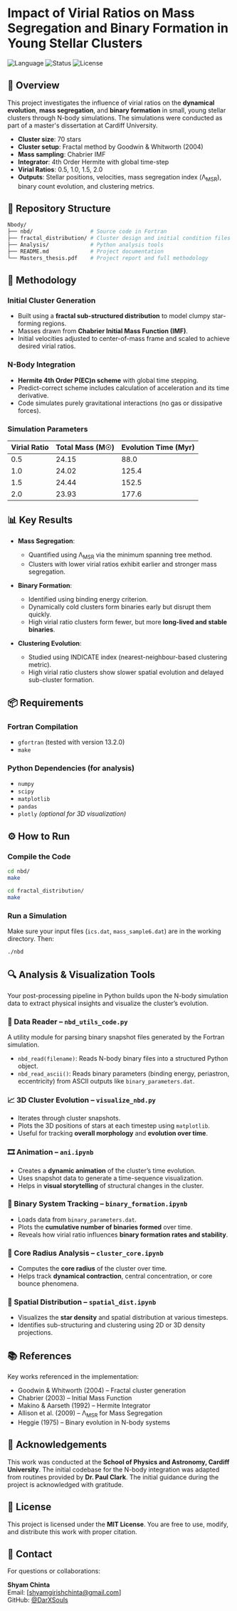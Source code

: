 # Impact of Virial Ratios on Mass Segregation and Binary Formation in Young Stellar Clusters

![Language](https://img.shields.io/badge/language-Fortran-blue.svg)
![Status](https://img.shields.io/badge/status-Completed-green.svg)
![License](https://img.shields.io/badge/license-MIT-blue)

## 🌌 Overview

This project investigates the influence of virial ratios on the **dynamical evolution**, **mass segregation**, and **binary formation** in small, young stellar clusters through N-body simulations. The simulations were conducted as part of a master's dissertation at Cardiff University.

- **Cluster size**: 70 stars  
- **Cluster setup**: Fractal method by Goodwin & Whitworth (2004)  
- **Mass sampling**: Chabrier IMF  
- **Integrator**: 4th Order Hermite with global time-step  
- **Virial Ratios**: 0.5, 1.0, 1.5, 2.0  
- **Outputs**: Stellar positions, velocities, mass segregation index (Λ<sub>MSR</sub>), binary count evolution, and clustering metrics.

## 📂 Repository Structure

```bash
Nbody/
├── nbd/                  # Source code in Fortran
├── fractal_distribution/ # Cluster design and initial condition files
├── Analysis/             # Python analysis tools
├── README.md             # Project documentation
└── Masters_thesis.pdf    # Project report and full methodology
```

## 🧪 Methodology

### Initial Cluster Generation
- Built using a **fractal sub-structured distribution** to model clumpy star-forming regions.
- Masses drawn from **Chabrier Initial Mass Function (IMF)**.
- Initial velocities adjusted to center-of-mass frame and scaled to achieve desired virial ratios.

### N-Body Integration
- **Hermite 4th Order P(EC)n scheme** with global time stepping.
- Predict-correct scheme includes calculation of acceleration and its time derivative.
- Code simulates purely gravitational interactions (no gas or dissipative forces).

### Simulation Parameters
| Virial Ratio | Total Mass (M☉) | Evolution Time (Myr) |
|--------------|------------------|-----------------------|
| 0.5          | 24.15            | 88.0                  |
| 1.0          | 24.02            | 125.4                 |
| 1.5          | 24.44            | 152.5                 |
| 2.0          | 23.93            | 177.6                 |

## 📊 Key Results

- **Mass Segregation**:  
  - Quantified using Λ<sub>MSR</sub> via the minimum spanning tree method.
  - Clusters with lower virial ratios exhibit earlier and stronger mass segregation.

- **Binary Formation**:  
  - Identified using binding energy criterion.
  - Dynamically cold clusters form binaries early but disrupt them quickly.
  - High virial ratio clusters form fewer, but more **long-lived and stable binaries**.

- **Clustering Evolution**:  
  - Studied using INDICATE index (nearest-neighbour-based clustering metric).
  - High virial ratio clusters show slower spatial evolution and delayed sub-cluster formation.

## 📦 Requirements

### Fortran Compilation
- `gfortran` (tested with version 13.2.0)
- `make`

### Python Dependencies (for analysis)
- `numpy`
- `scipy`
- `matplotlib`
- `pandas`
- `plotly` *(optional for 3D visualization)*


## ⚙️ How to Run

### Compile the Code
```bash
cd nbd/
make
```
```bash
cd fractal_distribution/
make
```

### Run a Simulation
Make sure your input files (`ics.dat`, `mass_sample6.dat`) are in the working directory. Then:
```bash
./nbd
```


## 🔍 Analysis & Visualization Tools

Your post-processing pipeline in Python builds upon the N-body simulation data to extract physical insights and visualize the cluster’s evolution.

### 🧠 Data Reader – `nbd_utils_code.py`
A utility module for parsing binary snapshot files generated by the Fortran simulation.

- `nbd_read(filename)`: Reads N-body binary files into a structured Python object.
- `nbd_read_ascii()`: Reads binary parameters (binding energy, periastron, eccentricity) from ASCII outputs like `binary_parameters.dat`.

### 📈 3D Cluster Evolution – `visualize_nbd.py`
- Iterates through cluster snapshots.
- Plots the 3D positions of stars at each timestep using `matplotlib`.
- Useful for tracking **overall morphology** and **evolution over time**.

### 🎞️ Animation – `ani.ipynb`
- Creates a **dynamic animation** of the cluster’s time evolution.
- Uses snapshot data to generate a time-sequence visualization.
- Helps in **visual storytelling** of structural changes in the cluster.

### 🔄 Binary System Tracking – `binary_formation.ipynb`
- Loads data from `binary_parameters.dat`.
- Plots the **cumulative number of binaries formed** over time.
- Reveals how virial ratio influences **binary formation rates and stability**.

### 🌌 Core Radius Analysis – `cluster_core.ipynb`
- Computes the **core radius** of the cluster over time.
- Helps track **dynamical contraction**, central concentration, or core bounce phenomena.

### 📍 Spatial Distribution – `spatial_dist.ipynb`
- Visualizes the **star density** and spatial distribution at various timesteps.
- Identifies sub-structuring and clustering using 2D or 3D density projections.

## 📚 References

Key works referenced in the implementation:

- Goodwin & Whitworth (2004) – Fractal cluster generation
- Chabrier (2003) – Initial Mass Function
- Makino & Aarseth (1992) – Hermite Integrator
- Allison et al. (2009) – Λ<sub>MSR</sub> for Mass Segregation
- Heggie (1975) – Binary evolution in N-body systems

## 🙏 Acknowledgements

This work was conducted at the **School of Physics and Astronomy, Cardiff University**. The initial codebase for the N-body integration was adapted from routines provided by **Dr. Paul Clark**. The initial guidance during the project is acknowledged with gratitude.


## 📜 License

This project is licensed under the **MIT License**. You are free to use, modify, and distribute this work with proper citation.

## 🔭 Contact

For questions or collaborations:

**Shyam Chinta**  
Email: [shyamgirishchinta@gmail.com]  
GitHub: [@DarXSouls](https://github.com/DarXSouls)
